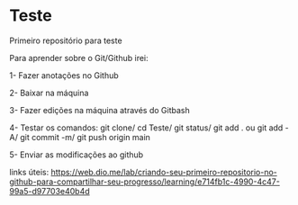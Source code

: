 # Teste
Primeiro repositório para teste

Para aprender sobre o Git/Github irei:

1- Fazer anotações no Github

2- Baixar na máquina

3- Fazer edições na máquina através do Gitbash

4- Testar os comandos: git clone/ cd Teste/ git status/ git add . ou git add -A/ git commit -m/ git push origin main

5- Enviar as modificações ao github

links úteis: https://web.dio.me/lab/criando-seu-primeiro-repositorio-no-github-para-compartilhar-seu-progresso/learning/e714fb1c-4990-4c47-99a5-d97703e40b4d
